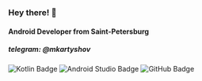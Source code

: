 ### Hey there! 🖖
#### Android Developer from Saint-Petersburg
##### telegram: @mkartyshov
![Kotlin Badge](https://img.shields.io/badge/Kotlin-7F52FF?logo=kotlin&logoColor=fff&style=flat-square)
![Android Studio Badge](https://img.shields.io/badge/Android%20Studio-3DDC84?logo=androidstudio&logoColor=fff&style=flat-square)
![GitHub Badge](https://img.shields.io/badge/GitHub-181717?logo=github&logoColor=fff&style=flat-square)
